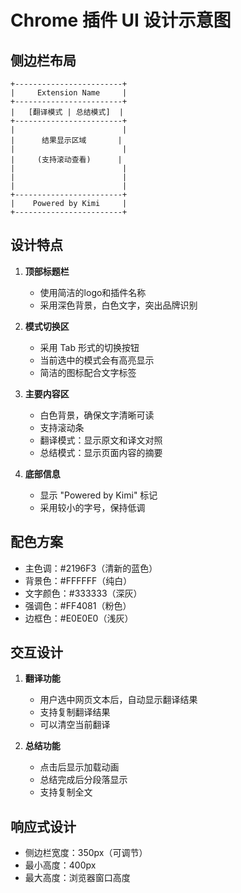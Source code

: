 # Chrome 插件 UI 设计示意图

## 侧边栏布局

```ascii
+------------------------+
|     Extension Name     |
+------------------------+
|   [翻译模式 | 总结模式]  |
+------------------------+
|                        |
|      结果显示区域       |
|                        |
|     (支持滚动查看)      |
|                        |
|                        |
|                        |
+------------------------+
|    Powered by Kimi     |
+------------------------+
```

## 设计特点

1. **顶部标题栏**
   - 使用简洁的logo和插件名称
   - 采用深色背景，白色文字，突出品牌识别

2. **模式切换区**
   - 采用 Tab 形式的切换按钮
   - 当前选中的模式会有高亮显示
   - 简洁的图标配合文字标签

3. **主要内容区**
   - 白色背景，确保文字清晰可读
   - 支持滚动条
   - 翻译模式：显示原文和译文对照
   - 总结模式：显示页面内容的摘要

4. **底部信息**
   - 显示 "Powered by Kimi" 标记
   - 采用较小的字号，保持低调

## 配色方案

- 主色调：#2196F3（清新的蓝色）
- 背景色：#FFFFFF（纯白）
- 文字颜色：#333333（深灰）
- 强调色：#FF4081（粉色）
- 边框色：#E0E0E0（浅灰）

## 交互设计

1. **翻译功能**
   - 用户选中网页文本后，自动显示翻译结果
   - 支持复制翻译结果
   - 可以清空当前翻译

2. **总结功能**
   - 点击后显示加载动画
   - 总结完成后分段落显示
   - 支持复制全文

## 响应式设计

- 侧边栏宽度：350px（可调节）
- 最小高度：400px
- 最大高度：浏览器窗口高度 